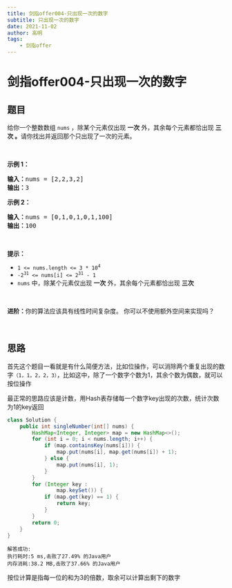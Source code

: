 ```yaml
---
title: 剑指offer004-只出现一次的数字
subtitle: 只出现一次的数字
date: 2021-11-02
author: 高明
tags:
	- 剑指offer
---
```




# 剑指offer004-只出现一次的数字

## 题目

<p>给你一个整数数组&nbsp;<code>nums</code> ，除某个元素仅出现 <strong>一次</strong> 外，其余每个元素都恰出现 <strong>三次 。</strong>请你找出并返回那个只出现了一次的元素。</p>

<p>&nbsp;</p>

<p><strong>示例 1：</strong></p>

<pre>
<strong>输入：</strong>nums = [2,2,3,2]
<strong>输出：</strong>3
</pre>

<p><strong>示例 2：</strong></p>

<pre>
<strong>输入：</strong>nums = [0,1,0,1,0,1,100]
<strong>输出：</strong>100
</pre>

<p>&nbsp;</p>

<p><strong>提示：</strong></p>

<ul>
	<li><code>1 &lt;= nums.length &lt;= 3 * 10<sup>4</sup></code></li>
	<li><code>-2<sup>31</sup> &lt;= nums[i] &lt;= 2<sup>31</sup> - 1</code></li>
	<li><code>nums</code> 中，除某个元素仅出现 <strong>一次</strong> 外，其余每个元素都恰出现 <strong>三次</strong></li>
</ul>

<p>&nbsp;</p>

<p><strong>进阶：</strong>你的算法应该具有线性时间复杂度。 你可以不使用额外空间来实现吗？</p>

<p>&nbsp;</p>

## 思路

首先这个题目一看就是有什么简便方法，比如位操作，可以消除两个重复出现的数字`（1，1，2，2，3）`，比如这中，除了一个数字个数为1，其余个数为偶数，就可以按位操作

最正常的思路应该是计数，用Hash表存储每一个数字key出现的次数，统计次数为1的key返回

```java
class Solution {
    public int singleNumber(int[] nums) {
        HashMap<Integer, Integer> map = new HashMap<>();
        for (int i = 0; i < nums.length; i++) {
            if (map.containsKey(nums[i])) {
                map.put(nums[i], map.get(nums[i]) + 1);
            } else {
                map.put(nums[i], 1);
            }
        }
        for (Integer key :
                map.keySet()) {
            if (map.get(key) == 1) {
                return key;
            }
        }
        return 0;
    }
}
```

```
解答成功:
执行耗时:5 ms,击败了27.49% 的Java用户
内存消耗:38.2 MB,击败了37.66% 的Java用户
```

按位计算是指每一位的和为3的倍数，取余可以计算出剩下的数字